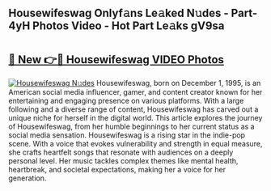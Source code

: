 ## Housewifeswag Onlyf𝚊ns Le𝚊ked N𝚞des - Part-4yH Photos Video - Hot Part Le𝚊ks gV9sa

# <h2><a href="http://ab39321.deff.icu/?id=Housewifeswag">🔗 New 👉🔴 Housewifeswag VIDEO Photos</a></h2>

[![Housewifeswag N𝚞des](https://i.imgur.com/rIISA9y.gif)](http://ab39321.deff.icu/?id=Housewifeswag)
Housewifeswag, born on December 1, 1995, is an American social media influencer, gamer, and content creator known for her entertaining and engaging presence on various platforms. With a large following and a diverse range of content, Housewifeswag has carved out a unique niche for herself in the digital world. This article explores the journey of Housewifeswag, from her humble beginnings to her current status as a social media sensation. Housewifeswag is a rising star in the indie-pop scene. With a voice that evokes vulnerability and strength in equal measure, she crafts heartfelt songs that resonate with audiences on a deeply personal level. Her music tackles complex themes like mental health, heartbreak, and societal expectations, making her a voice for her generation.
